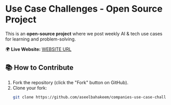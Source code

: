 # Use Case Challenges - Open Source Project

This is an **open-source project** where we post weekly AI & tech use cases for learning and problem-solving.

🌍 **Live Website:** [WEBSITE URL](https://aseelbahakeem.github.io/companies-use-case-challenges/index.html)

## 📚 How to Contribute
1. Fork the repository (click the "Fork" button on GitHub).
2. Clone your fork:
   ```sh
   git clone https://github.com/aseelbahakeem/companies-use-case-challenges.git
